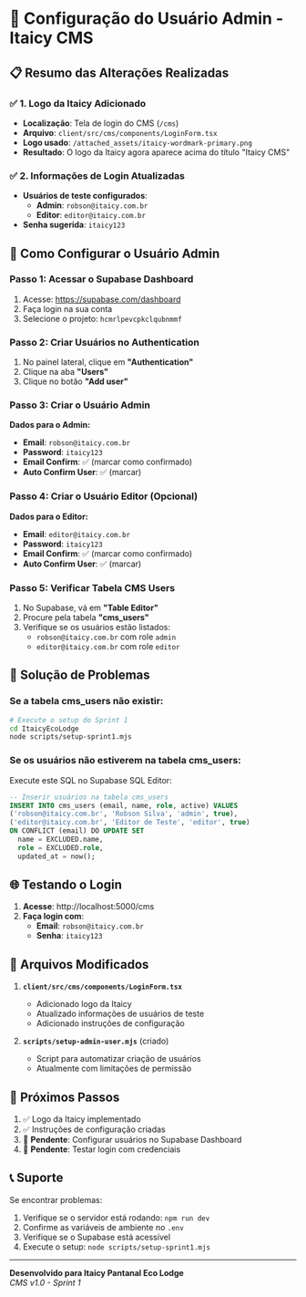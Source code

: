 # 🔐 Configuração do Usuário Admin - Itaicy CMS

## 📋 Resumo das Alterações Realizadas

### ✅ 1. Logo da Itaicy Adicionado
- **Localização**: Tela de login do CMS (`/cms`)
- **Arquivo**: `client/src/cms/components/LoginForm.tsx`
- **Logo usado**: `/attached_assets/itaicy-wordmark-primary.png`
- **Resultado**: O logo da Itaicy agora aparece acima do título "Itaicy CMS"

### ✅ 2. Informações de Login Atualizadas
- **Usuários de teste configurados**:
  - **Admin**: `robson@itaicy.com.br`
  - **Editor**: `editor@itaicy.com.br`
- **Senha sugerida**: `itaicy123`

## 🚀 Como Configurar o Usuário Admin

### Passo 1: Acessar o Supabase Dashboard
1. Acesse: https://supabase.com/dashboard
2. Faça login na sua conta
3. Selecione o projeto: `hcmrlpevcpkclqubnmmf`

### Passo 2: Criar Usuários no Authentication
1. No painel lateral, clique em **"Authentication"**
2. Clique na aba **"Users"**
3. Clique no botão **"Add user"**

### Passo 3: Criar o Usuário Admin
**Dados para o Admin:**
- **Email**: `robson@itaicy.com.br`
- **Password**: `itaicy123`
- **Email Confirm**: ✅ (marcar como confirmado)
- **Auto Confirm User**: ✅ (marcar)

### Passo 4: Criar o Usuário Editor (Opcional)
**Dados para o Editor:**
- **Email**: `editor@itaicy.com.br`
- **Password**: `itaicy123`
- **Email Confirm**: ✅ (marcar como confirmado)
- **Auto Confirm User**: ✅ (marcar)

### Passo 5: Verificar Tabela CMS Users
1. No Supabase, vá em **"Table Editor"**
2. Procure pela tabela **"cms_users"**
3. Verifique se os usuários estão listados:
   - `robson@itaicy.com.br` com role `admin`
   - `editor@itaicy.com.br` com role `editor`

## 🔧 Solução de Problemas

### Se a tabela cms_users não existir:
```bash
# Execute o setup do Sprint 1
cd ItaicyEcoLodge
node scripts/setup-sprint1.mjs
```

### Se os usuários não estiverem na tabela cms_users:
Execute este SQL no Supabase SQL Editor:

```sql
-- Inserir usuários na tabela cms_users
INSERT INTO cms_users (email, name, role, active) VALUES
('robson@itaicy.com.br', 'Robson Silva', 'admin', true),
('editor@itaicy.com.br', 'Editor de Teste', 'editor', true)
ON CONFLICT (email) DO UPDATE SET 
  name = EXCLUDED.name,
  role = EXCLUDED.role,
  updated_at = now();
```

## 🌐 Testando o Login

1. **Acesse**: http://localhost:5000/cms
2. **Faça login com**:
   - **Email**: `robson@itaicy.com.br`
   - **Senha**: `itaicy123`

## 📁 Arquivos Modificados

1. **`client/src/cms/components/LoginForm.tsx`**
   - Adicionado logo da Itaicy
   - Atualizado informações de usuários de teste
   - Adicionado instruções de configuração

2. **`scripts/setup-admin-user.mjs`** (criado)
   - Script para automatizar criação de usuários
   - Atualmente com limitações de permissão

## 🎯 Próximos Passos

1. ✅ Logo da Itaicy implementado
2. ✅ Instruções de configuração criadas
3. 🔄 **Pendente**: Configurar usuários no Supabase Dashboard
4. 🔄 **Pendente**: Testar login com credenciais

## 📞 Suporte

Se encontrar problemas:
1. Verifique se o servidor está rodando: `npm run dev`
2. Confirme as variáveis de ambiente no `.env`
3. Verifique se o Supabase está acessível
4. Execute o setup: `node scripts/setup-sprint1.mjs`

---

**Desenvolvido para Itaicy Pantanal Eco Lodge**  
*CMS v1.0 - Sprint 1*
